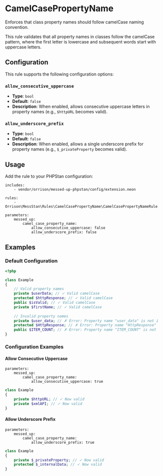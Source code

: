 # CamelCasePropertyName

Enforces that class property names should follow camelCase naming convention.

This rule validates that all property names in classes follow the camelCase pattern, where the first letter is lowercase and subsequent words start with uppercase letters.

## Configuration

This rule supports the following configuration options:

### `allow_consecutive_uppercase`
- **Type**: `bool`
- **Default**: `false`
- **Description**: When enabled, allows consecutive uppercase letters in property names (e.g., `$httpURL` becomes valid).

### `allow_underscore_prefix`
- **Type**: `bool`
- **Default**: `false`
- **Description**: When enabled, allows a single underscore prefix for property names (e.g., `$_privateProperty` becomes valid).

## Usage

Add the rule to your PHPStan configuration:

```neon
includes:
    - vendor/orrison/messed-up-phpstan/config/extension.neon

rules:
    - Orrison\MessStan\Rules\CamelCasePropertyName\CamelCasePropertyNameRule

parameters:
    messed_up:
        camel_case_property_name:
            allow_consecutive_uppercase: false
            allow_underscore_prefix: false
```

## Examples

### Default Configuration

```php
<?php

class Example
{
    // Valid property names
    private $userData; // ✓ Valid camelCase
    protected $httpResponse; // ✓ Valid camelCase
    public $isValid; // ✓ Valid camelCase
    private $firstName; // ✓ Valid camelCase
    
    // Invalid property names
    private $user_data; // ✗ Error: Property name "user_data" is not in camelCase.
    protected $HttpResponse; // ✗ Error: Property name "HttpResponse" is not in camelCase.
    public $ITEM_COUNT; // ✗ Error: Property name "ITEM_COUNT" is not in camelCase.
}
```

### Configuration Examples

#### Allow Consecutive Uppercase

```neon
parameters:
    messed_up:
        camel_case_property_name:
            allow_consecutive_uppercase: true
```

```php
class Example
{
    private $httpURL; // ✓ Now valid
    private $xmlAPI; // ✓ Now valid
}
```

#### Allow Underscore Prefix

```neon
parameters:
    messed_up:
        camel_case_property_name:
            allow_underscore_prefix: true
```

```php
class Example
{
    private $_privateProperty; // ✓ Now valid
    protected $_internalData; // ✓ Now valid
}
```


